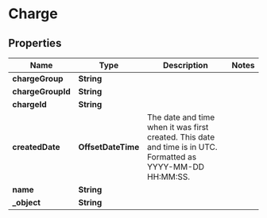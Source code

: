 

# Charge


## Properties

| Name | Type | Description | Notes |
|------------ | ------------- | ------------- | -------------|
|**chargeGroup** | **String** |  |  |
|**chargeGroupId** | **String** |  |  |
|**chargeId** | **String** |  |  |
|**createdDate** | **OffsetDateTime** | The date and time when it was first created. This date and time is in UTC. Formatted as YYYY-MM-DD HH:MM:SS. |  |
|**name** | **String** |  |  |
|**_object** | **String** |  |  |



